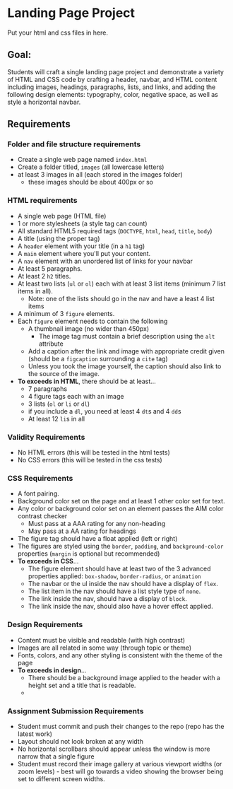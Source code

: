 # Landing Page Project
Put your html and css files in here.

## Goal:
Students will craft a single landing page project and demonstrate a variety of HTML and CSS code by crafting a header, navbar, and HTML content including images, headings, paragraphs, lists, and links, and adding the following design elements: typography, color, negative space, as well as style a horizontal navbar.

## Requirements
### Folder and file structure requirements
* Create a single web page named `index.html`
* Create a folder titled, `images` (all lowercase letters)
* at least 3 images in all (each stored in the images folder)
    - these images should be about 400px or so

### HTML requirements
* A single web page (HTML file)
* 1 or more stylesheets (a style tag can count)
* All standard HTML5 required tags (`DOCTYPE`, `html`, `head`, `title`, `body`)
* A title (using the proper tag)
* A `header` element with your title (in a `h1` tag)
* A `main` element where you'll put your content.
* A `nav` element with an unordered list of links for your navbar
* At least 5 paragraphs.
* At least 2 `h2` titles.
* At least two lists (`ul` or `ol`) each with at least 3 list items (minimum 7 list items in all).
    - Note: one of the lists should go in the nav and have a least 4 list items
* A minimum of 3 `figure` elements.
* Each `figure` element needs to contain the following
    - A thumbnail image (no wider than 450px)
        - The image tag must contain a brief description using the `alt` attribute
    - Add a caption after the link and image with appropriate credit given (should be a `figcaption` surrounding a `cite` tag)
    - Unless you took the image yourself, the caption should also link to the source of the image.
* **To exceeds in HTML**, there should be at least...
    - 7 paragraphs
    - 4 figure tags each with an image
    - 3 lists (`ol` or `li` or `dl`)
    - if you include a `dl`, you need at least 4 `dt`s and 4 `dd`s
    - At least 12 `li`s in all

### Validity Requirements
* No HTML errors (this will be tested in the html tests)
* No CSS errors (this will be tested in the css tests)

### CSS Requirements
* A font pairing.
* Background color set on the page and at least 1 other color set for text.
* Any color or background color set on an element passes the AIM color contrast checker
    - Must pass at a AAA rating for any non-heading
    - May pass at a AA rating for headings
* The figure tag should have a float applied (left or right)
* The figures are styled using the `border`, `padding`, and `background-color` properties (`margin` is optional but recommended)
* **To exceeds in CSS**...
    - The figure element should have at least two of the 3 advanced properties applied: `box-shadow`, `border-radius`, or `animation`
    - The navbar or the ul inside the nav should have a display of `flex`.
    - The list item in the nav should have a list style type of `none`.
    - The link inside the nav, should have a display of `block`.
    - The link inside the nav, should also have a hover effect applied.

### Design Requirements
* Content must be visible and readable (with high contrast)
* Images are all related in some way (through topic or theme)
* Fonts, colors, and any other styling is consistent with the theme of the page
* **To exceeds in design**...
    - There should be a background image applied to the header with a height set and a title that is readable.
    - 

### Assignment Submission Requirements
* Student must commit and push their changes to the repo (repo has the latest work)
* Layout should not look broken at any width
* No horizontal scrollbars should appear unless the window is more narrow that a single figure
* Student must record their image gallery at various viewport widths (or zoom levels) - best will go towards a video showing the browser being set to different screen widths.